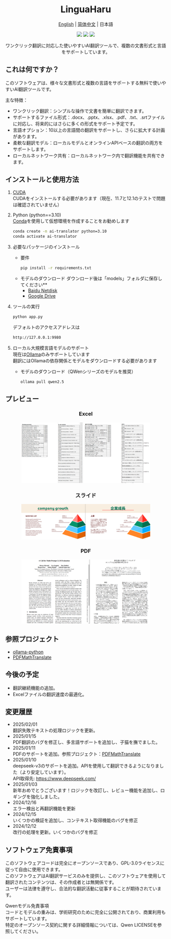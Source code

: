 <div align="center">
<h1 id="title">LinguaHaru</h1>

[English](README.md) | [简体中文](README_ZH.md) | 日本語


<div align=center><img src="https://img.shields.io/github/v/release/YANG-Haruka/LinguaHaru"/>   <img src="https://img.shields.io/github/license/YANG-Haruka/LinguaHaru"/>   <img src="https://img.shields.io/github/stars/YANG-Haruka/LinguaHaru"/></div>
<p align='center'>ワンクリック翻訳に対応した使いやすいAI翻訳ツールで、複数の文書形式と言語をサポートしています。</p>

</div>
<h2 id="What's This">これは何ですか？</h2>
このソフトウェアは、様々な文書形式と複数の言語をサポートする無料で使いやすいAI翻訳ツールです。

主な特徴：

- ワンクリック翻訳：シンプルな操作で文書を簡単に翻訳できます。
- サポートするファイル形式：.docx、.pptx、.xlsx、.pdf、.txt、.srtファイルに対応し、将来的にはさらに多くの形式をサポート予定です。
- 言語オプション：10以上の言語間の翻訳をサポートし、さらに拡大する計画があります。
- 柔軟な翻訳モデル：ローカルモデルとオンラインAPIベースの翻訳の両方をサポートします。
- ローカルネットワーク共有：ローカルネットワーク内で翻訳機能を共有できます。


<h2 id="install">インストールと使用方法</h2>

1. [CUDA](https://developer.nvidia.com/cuda-downloads)   
CUDAをインストールする必要があります（現在、11.7と12.1のテストで問題は確認されていません）  

2. Python (python==3.10)  
    [Conda](https://www.anaconda.com/download)を使用して仮想環境を作成することをお勧めします  
    ```bash
    conda create -n ai-translator python=3.10
    conda activate ai-translator
    ```

3. 必要なパッケージのインストール
    - 要件
        ```bash
        pip install -r requirements.txt
        ```
    - モデルのダウンロード
        ダウンロード後は「models」フォルダに保存してください**  
        - [Baidu Netdisk](https://pan.baidu.com/s/1erFEqR4CgR0JwWvpvms4eQ?pwd=v813)
        - [Google Drive](https://drive.google.com/file/d/1UVfJhpxWywBu250Xt-TDkvN5Jjjj0LN7/view?usp=sharing)


4. ツールの実行
    ```bash
    python app.py
    ```
    デフォルトのアクセスアドレスは
    ```bash
    http://127.0.0.1:9980
    ```

5. ローカル大規模言語モデルのサポート  
    現在は[Ollama](https://ollama.com/)のみサポートしています  
    翻訳にはOllamaの依存関係とモデルをダウンロードする必要があります
    - モデルのダウンロード（QWenシリーズのモデルを推奨）
        ```bash
        ollama pull qwen2.5
        ```

<h2 id="preview">プレビュー</h2>
<div align="center">
  <h3>Excel</h3>
  <img src="img/excel.png" width="80%"/>
  <h3>スライド</h3>
  <img src="img/ppt.png" width="80%"/>
  <h3>PDF</h3>
  <img src="img/pdf.png" width="80%"/>
</div>


## 参照プロジェクト
- [ollama-python](https://github.com/ollama/ollama-python)
- [PDFMathTranslate](https://github.com/Byaidu/PDFMathTranslate)

## 今後の予定
- 翻訳継続機能の追加。
- Excelファイルの翻訳速度の最適化。

## 変更履歴
- 2025/02/01  
翻訳失敗テキストの処理ロジックを更新。
- 2025/01/15  
PDF翻訳のバグを修正し、多言語サポートを追加し、子猫を撫でました。
- 2025/01/11  
PDFのサポートを追加。参照プロジェクト：[PDFMathTranslate](https://github.com/Byaidu/PDFMathTranslate)
- 2025/01/10    
deepseek-v3のサポートを追加。APIを使用して翻訳できるようになりました（より安定しています）。  
API取得先: https://www.deepseek.com/
- 2025/01/03  
新年おめでとうございます！ロジックを改訂し、レビュー機能を追加し、ロギングを強化しました。
- 2024/12/16  
エラー検出と再翻訳機能を更新
- 2024/12/15  
いくつかの検証を追加し、コンテキスト取得機能のバグを修正
- 2024/12/12  
改行の処理を更新。いくつかのバグを修正

## ソフトウェア免責事項  
このソフトウェアコードは完全にオープンソースであり、GPL-3.0ライセンスに従って自由に使用できます。  
このソフトウェアはAI翻訳サービスのみを提供し、このソフトウェアを使用して翻訳されたコンテンツは、その作成者とは無関係です。  
ユーザーは法律を遵守し、合法的な翻訳活動に従事することが期待されています。

Qwenモデル免責事項  
コードとモデルの重みは、学術研究のために完全に公開されており、商業利用もサポートしています。  
特定のオープンソース契約に関する詳細情報については、Qwen LICENSEを参照してください。